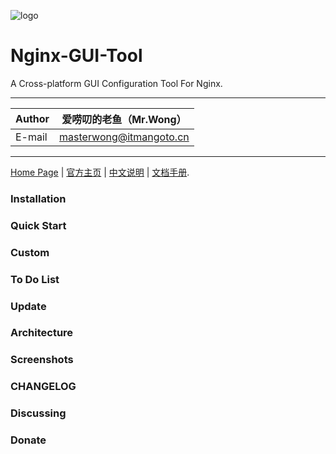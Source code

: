 ![logo](https://www.itmangoto.cn/wp-content/uploads/2018/05/logo_nginx_gui_tool.jpg)

# Nginx-GUI-Tool

A Cross-platform GUI Configuration Tool For Nginx.

****

|Author|爱唠叨的老鱼（Mr.Wong）|
|---|---
|E-mail|masterwong@itmangoto.cn

****

[Home Page](https://www.itmangoto.cn) | [官方主页](https://www.itmangoto.cn) | [中文说明](https://www.itmangoto.cn) | [文档手册](https://www.itmangoto.cn).

### Installation
### Quick Start
### Custom
### To Do List
### Update
### Architecture
### Screenshots
### CHANGELOG
### Discussing
### Donate
